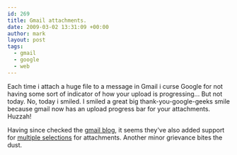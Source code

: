 ```yaml
---
id: 269
title: Gmail attachments.
date: 2009-03-02 13:31:09 +00:00
author: mark
layout: post
tags:
  - gmail
  - google
  - web
---
```

Each time i attach a huge file to a message in Gmail i curse Google for not having some sort of indicator of how your upload is progressing... But not today. No, today i smiled. I smiled a great big thank-you-google-geeks smile because gmail now has an upload progress bar for your attachments. Huzzah!

Having since checked the [gmail blog](http://gmailblog.blogspot.com/), it seems they've also added support for [multiple selections](http://gmailblog.blogspot.com/2009/02/updates-to-attachments-multi-select-and.html) for attachments. Another minor grievance bites the dust.
